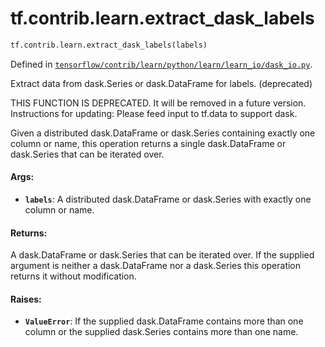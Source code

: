 <div itemscope itemtype="http://developers.google.com/ReferenceObject">
<meta itemprop="name" content="tf.contrib.learn.extract_dask_labels" />
<meta itemprop="path" content="Stable" />
</div>

# tf.contrib.learn.extract_dask_labels

``` python
tf.contrib.learn.extract_dask_labels(labels)
```



Defined in [`tensorflow/contrib/learn/python/learn/learn_io/dask_io.py`](/code/stable/tensorflow/contrib/learn/python/learn/learn_io/dask_io.py).

Extract data from dask.Series or dask.DataFrame for labels. (deprecated)

THIS FUNCTION IS DEPRECATED. It will be removed in a future version.
Instructions for updating:
Please feed input to tf.data to support dask.

Given a distributed dask.DataFrame or dask.Series containing exactly one
column or name, this operation returns a single dask.DataFrame or dask.Series
that can be iterated over.

#### Args:

* <b>`labels`</b>: A distributed dask.DataFrame or dask.Series with exactly one
          column or name.


#### Returns:

A dask.DataFrame or dask.Series that can be iterated over.
If the supplied argument is neither a dask.DataFrame nor a dask.Series this
operation returns it without modification.


#### Raises:

* <b>`ValueError`</b>: If the supplied dask.DataFrame contains more than one
              column or the supplied dask.Series contains more than
              one name.